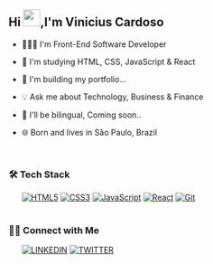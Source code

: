 <h2 align="left"> Hi <img src="https://raw.githubusercontent.com/kaueMarques/kaueMarques/master/hi.gif" width="30px">,I'm Vinicius Cardoso</h2>

- 🧑🏻‍💻 I'm Front-End Software Developer

- 🔭 I'm studying HTML, CSS, JavaScript & React

- 🚧 I'm building my portfolio...

- 💡 Ask me about Technology, Business & Finance

- 🥂 I'll be bilingual, Coming soon..

- 🌐 Born and lives in São Paulo, Brazil

&nbsp; &nbsp; &nbsp;
### 🛠️ Tech Stack
&nbsp; &nbsp; &nbsp;
[![HTML5](https://img.shields.io/badge/-HTML5-E34F26?style=flat-square&logo=html5&logoColor=white&link=https://github.com/ildaneta/)](https://github.com/caard0s0/)
[![CSS3](https://img.shields.io/badge/-CSS3-1572B6?style=flat-square&logo=css3&link=https://github.com/caard0s0/)](https://github.com/caard0s0/)
[![JavaScript](https://img.shields.io/badge/-JavaScript-black?style=flat-square&logo=javascript&link=https://github.com/caard0s0/)](https://github.com/caard0s0/)
[![React](https://img.shields.io/badge/-React-black?style=flat-square&logo=react&link=https://github.com/caard0s0/)](https://github.com/caard0s0/)
[![Git](https://img.shields.io/badge/-Git-black?style=flat-square&logo=git&link=https://github.com/caard0s0/)](https://github.com/caard0s0/)
<br></br>

### 🤝🏻 Connect with Me
&nbsp; &nbsp; &nbsp;
[![LINKEDIN](https://img.shields.io/badge/Linkedin-black?style=for-the-badge&logo=linkedin)](https://www.linkedin.com/in/caardoso)
[![TWITTER](https://img.shields.io/badge/Twitter-black?style=for-the-badge&logo=twitter)](https://twitter.com/caard0s0_)
